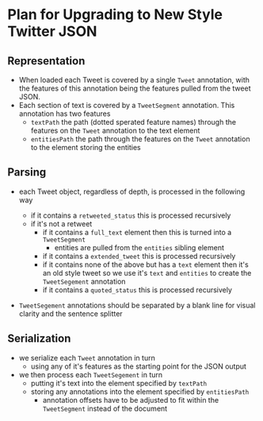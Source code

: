# Plan for Upgrading to New Style Twitter JSON

## Representation

- When loaded each Tweet is covered by a single `Tweet` annotation, with the features of this annotation being the features pulled from the tweet JSON.
- Each section of text is covered by a `TweetSegment` annotation. This annotation has two features
  - `textPath` the path (dotted sperated feature names) through the features on the `Tweet` annotation to the text element
  - `entitiesPath` the path through the features on the `Tweet` annotation to the element storing the entities

## Parsing

- each Tweet object, regardless of depth, is processed in the following way
  - if it contains a `retweeted_status` this is processed recursively
  - if it's not a retweet
    - if it contains a `full_text` element then this is turned into a `TweetSegment`
      - entities are pulled from the `entities` sibling element
    - if it contains a `extended_tweet` this is processed recursively
    - if it contains none of the above but has a `text` element then it's an old style tweet so we use it's `text` and `entities` to create the `TweetSegement` annotation
    - if it contains a `quoted_status` this is processed recursively
    
- `TweetSegement` annotations should be separated by a blank line for visual clarity and the sentence splitter

## Serialization

- we serialize each `Tweet` annotation in turn
  - using any of it's features as the starting point for the JSON output
- we then process each `TweetSegement` in turn
  - putting it's text into the element specified by `textPath`
  - storing any annotations into the element specified by `entitiesPath`
    - annotation offsets have to be adjusted to fit within the `TweetSegment` instead of the document
